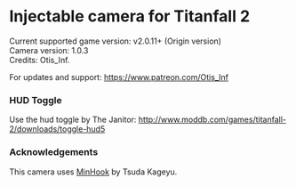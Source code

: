 Injectable camera for Titanfall 2
============================

Current supported game version: v2.0.11+ (Origin version)  
Camera version: 1.0.3  
Credits: Otis_Inf. 

For updates and support: https://www.patreon.com/Otis_Inf

### HUD Toggle
Use the hud toggle by The Janitor: http://www.moddb.com/games/titanfall-2/downloads/toggle-hud5

### Acknowledgements
This camera uses [MinHook](https://github.com/TsudaKageyu/minhook) by Tsuda Kageyu.
